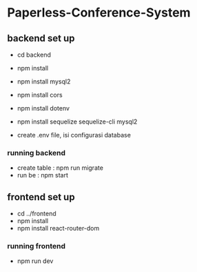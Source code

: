 # Paperless-Conference-System

## backend set up

- cd backend
- npm install
- npm install mysql2
- npm install cors
- npm install dotenv
- npm install sequelize sequelize-cli mysql2

- create .env file, isi configurasi database

### running backend

- create table : npm run migrate
- run be : npm start

## frontend set up

- cd ../frontend
- npm install
- npm install react-router-dom

### running frontend

- npm run dev
